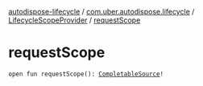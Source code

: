 [autodispose-lifecycle](../../index.md) / [com.uber.autodispose.lifecycle](../index.md) / [LifecycleScopeProvider](index.md) / [requestScope](./request-scope.md)

# requestScope

`open fun requestScope(): `[`CompletableSource`](http://reactivex.io/RxJava/2.x/javadoc/io/reactivex/CompletableSource.html)`!`